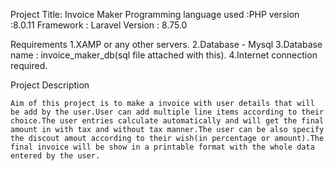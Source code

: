 Project Title: Invoice Maker
Programming language used :PHP
version :8.0.11
Framework : Laravel
Version : 8.75.0

Requirements
	1.XAMP or any other servers.
	2.Database - Mysql
	3.Database name : invoice_maker_db(sql file attached with this).
	4.Internet connection required.

Project Description
	
	Aim of this project is to make a invoice with user details that will be add by the user.User can add multiple line items according to their choice.The user entries calculate automatically and will get the final amount in with tax and without tax manner.The user can be also specify the discout amout according to their wish(in percentage or amount).The final invoice will be show in a printable format with the whole data entered by the user.
